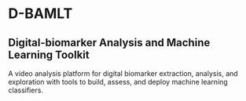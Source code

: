 # D-BAMLT

## Digital-biomarker Analysis and Machine Learning Toolkit
A video analysis platform for digital biomarker extraction, analysis, and exploration with tools to build, assess, and deploy machine learning classifiers. 
